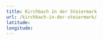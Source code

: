 ```yaml
---
title: Kirchbach in der Steiermark
url: /kirchbach-in-der-steiermark/
latitude: 
longitude: 
---
```

